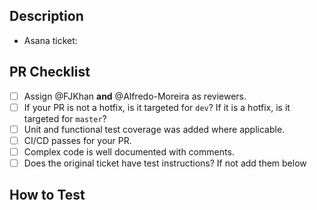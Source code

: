 ## Description

<!-- Describe your changes here -->

- Asana ticket:

## PR Checklist

<!-- Please validate your changes with the checklist below before marking for code review. -->

- [ ] Assign @FJKhan **and** @Alfredo-Moreira as reviewers.
- [ ] If your PR is not a hotfix, is it targeted for `dev`? If it is a hotfix, is it targeted for `master`?
- [ ] Unit and functional test coverage was added where applicable.
- [ ] CI/CD passes for your PR.
- [ ] Complex code is well documented with comments.
- [ ] Does the original ticket have test instructions? If not add them below

## How to Test

<!-- Provide instructions for how to test/validate the changes. -->

